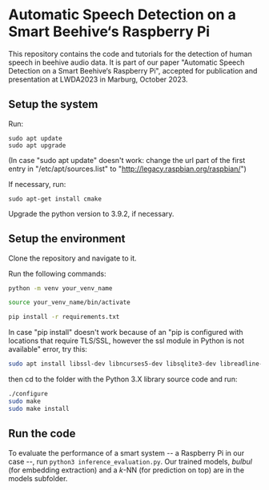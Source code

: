 # Automatic Speech Detection on a Smart Beehive‘s Raspberry Pi

This repository contains the code and tutorials for the detection of human speech in beehive audio data. It is part of our paper "Automatic Speech Detection on a Smart Beehive‘s Raspberry Pi", accepted for publication and presentation at LWDA2023 in Marburg, October 2023.

## Setup the system
Run:

```
sudo apt update
sudo apt upgrade
```

(In case "sudo apt update" doesn't work: change the url part of the first entry in "/etc/apt/sources.list" to "http://legacy.raspbian.org/raspbian/")

If necessary, run:

```
sudo apt-get install cmake
```

Upgrade the python version to 3.9.2, if necessary.

## Setup the environment
Clone the repository and navigate to it.

Run the following commands:

```bash
python -m venv your_venv_name

source your_venv_name/bin/activate

pip install -r requirements.txt
```

In case "pip install" doesn't work because of an "pip is configured with locations that require TLS/SSL, however the ssl module in Python is not available" error, try this:

```bash
sudo apt install libssl-dev libncurses5-dev libsqlite3-dev libreadline-dev libtk8.6 libgdm-dev libdb4o-cil-dev libpcap-dev libffi-dev libatlas-base-dev
```

then cd to the folder with the Python 3.X library source code and run:

```bash
./configure 
sudo make 
sudo make install
```

## Run the code

To evaluate the performance of a smart system -- a Raspberry Pi in our case --, run `python3 inference_evaluation.py`.
Our trained models, _bulbul_ (for embedding extraction) and a _k_-NN (for prediction on top) are in the models subfolder.

